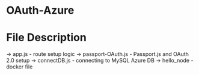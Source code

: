 # OAuth-Azure

# File Description
-> app.js - route setup logic
-> passport-OAuth.js - Passport.js and OAuth 2.0 setup
-> connectDB.js - connecting to MySQL Azure DB 
-> hello_node - docker file
